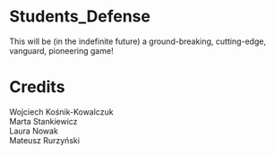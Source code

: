 # Students_Defense
This will be (in the indefinite future) a ground-breaking, cutting-edge, vanguard, pioneering game!

# Credits

Wojciech Kośnik-Kowalczuk\
Marta Stankiewicz\
Laura Nowak\
Mateusz Rurzyński
